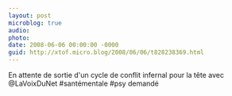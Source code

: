 ```yaml
---
layout: post
microblog: true
audio: 
photo: 
date: 2008-06-06 00:00:00 -0000
guid: http://xtof.micro.blog/2008/06/06/t828238369.html
---
```

En attente  de sortie d'un cycle de conflit infernal pour la tête avec @LaVoixDuNet #santémentale #psy demandé
